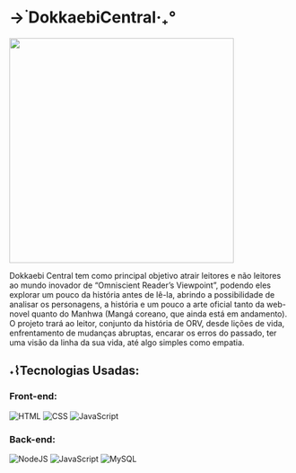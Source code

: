 # → ࣪DokkaebiCentral‧₊°

<img src="https://i.imghippo.com/files/NfUZ1739WZg.png" style="width: 400px">

<p>
  Dokkaebi Central tem como principal objetivo atrair leitores e não leitores ao mundo inovador de “Omniscient Reader’s Viewpoint”, podendo eles explorar um pouco da história antes de lê-la, abrindo a possibilidade de analisar os personagens, a história e um pouco a arte oficial tanto da web-novel quanto do Manhwa (Mangá coreano, que ainda está em andamento). O projeto trará ao leitor, conjunto da história de ORV, desde lições de vida, enfrentamento de mudanças abruptas, encarar os erros do passado, ter uma visão da linha da sua vida, até algo simples como empatia.
</p>

## ˖⌇Tecnologias Usadas:

### Front-end:

<div align="left">

![HTML](https://img.shields.io/badge/html-black?style=for-the-badge&logo=html5&logoColor=white)
![CSS](https://img.shields.io/badge/css-black?style=for-the-badge&logo=css3&logoColor=white)
![JavaScript](https://img.shields.io/badge/javascript-black?style=for-the-badge&logo=javascript&logoColor=white)

 ### Back-end:
![NodeJS](https://img.shields.io/badge/node.js-black?style=for-the-badge&logo=node.js&logoColor=white)
![JavaScript](https://img.shields.io/badge/javascript-black?style=for-the-badge&logo=javascript&logoColor=white)
![MySQL](https://img.shields.io/badge/MySQL-black?style=for-the-badge&logo=mysql&logoColor=white)
</div>

